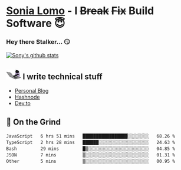 # [Sonia Lomo](https://sonylomo.github.io/) - I ~~Break~~ ~~Fix~~ Build Software 😇
### Hey there Stalker... 😏 

<a href="https://github.com/sonylomo/github-readme-stats">
  <img align="center" src="https://media.giphy.com/media/lU05nFSW6Y2A/giphy.gif" alt="Sony's github stats" />
</a>

## <img src="assets/devcat.gif" width="40"> I write technical stuff
- [Personal Blog](https://www.sonylomo.dev/blog)
- [Hashnode](https://sonylomo.hashnode.dev/)
- [Dev.to](https://dev.to/sonylomo)

## 🤡 On the Grind
<!--START_SECTION:waka-->

```txt
JavaScript   6 hrs 51 mins   █████████████████░░░░░░░░   68.26 %
TypeScript   2 hrs 28 mins   ██████░░░░░░░░░░░░░░░░░░░   24.63 %
Bash         29 mins         █▒░░░░░░░░░░░░░░░░░░░░░░░   04.85 %
JSON         7 mins          ▒░░░░░░░░░░░░░░░░░░░░░░░░   01.31 %
Other        5 mins          ▒░░░░░░░░░░░░░░░░░░░░░░░░   00.95 %
```

<!--END_SECTION:waka-->
